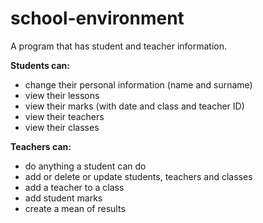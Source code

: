 # school-environment
A program that has student and teacher information.

**Students can:**

- change their personal information (name and surname)
- view their lessons
- view their marks (with date and class and teacher ID)
- view their teachers
- view their classes

**Teachers can:**

- do anything a student can do
- add or delete or update students, teachers and classes
- add a teacher to a class
- add student marks
- create a mean of results
